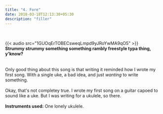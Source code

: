 ```yaml
---
title: "4. Fore"
date: 2018-03-18T12:13:30+05:30
description: "filler"
---
```

  

\
\
{{< audio src="1GUOqErTOBECsweqLmpd9yJRoYwMA9qO5" >}}
\
**Strummy strummy something something rambly freestyle typa thing, y'know?**
\
\
\
Only good thing about this song is that writing it reminded how I wrote my first song. With a single uke, a bad idea, 
and just *wanting* to write something.
\
\
Okay, that's not completey true. I wrote my first song on a guitar capoed to sound like a uke. But I was writing for a ukulele, so there.
\
\
**Instruments used:** One lonely ukulele. 

